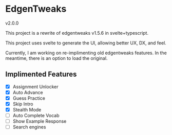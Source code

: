 # EdgenTweaks

v2.0.0

This project is a rewrite of edgentweaks v1.5.6 in svelte+typescript.

This project uses svelte to generate the UI, allowing better UX, DX, and feel.

Currently, I am working on re-implimenting old edgentweaks features. In the meantime, there is an option to load the original.

## Implimented Features

- [x] Assignment Unlocker
- [x] Auto Advance
- [x] Guess Practice
- [x] Skip Intro
- [x] Stealth Mode
- [ ] Auto Complete Vocab
- [ ] Show Example Response
- [ ] Search engines
